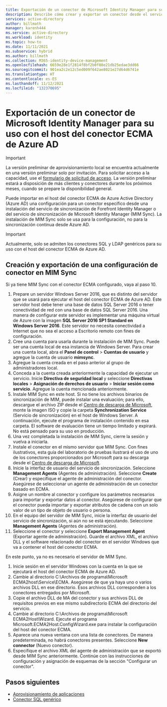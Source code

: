 ```yaml
---
title: Exportación de un conector de Microsoft Identity Manager para su uso con el host del conector ECMA de Azure AD
description: Describe cómo crear y exportar un conector desde el servicio de sincronización de MIM para su uso con el host del conector ECMA de Azure AD.
services: active-directory
author: billmath
manager: karenh444
ms.service: active-directory
ms.workload: identity
ms.topic: how-to
ms.date: 11/11/2021
ms.subservice: hybrid
ms.author: billmath
ms.collection: M365-identity-device-management
ms.openlocfilehash: 6659e28e1f2814f8bf2b0f08e21db25edae3dd66
ms.sourcegitcommit: 901ea2c2e12c5ed009f642ae8021e27d64d6741e
ms.translationtype: HT
ms.contentlocale: es-ES
ms.lasthandoff: 11/12/2021
ms.locfileid: "132370695"
---
```

# <a name="export-a-microsoft-identity-manager-connector-for-use-with-the-azure-ad-ecma-connector-host"></a>Exportación de un conector de Microsoft Identity Manager para su uso con el host del conector ECMA de Azure AD

>[!IMPORTANT]
> La versión preliminar de aprovisionamiento local se encuentra actualmente en una versión preliminar solo por invitación. Para solicitar acceso a la capacidad, use el [formulario de solicitud de acceso](https://aka.ms/onpremprovisioningpublicpreviewaccess). La versión preliminar estará a disposición de más clientes y conectores durante los próximos meses, cuando se prepare la disponibilidad general.

Puede importar en el host del conector ECMA de Azure Active Directory (Azure AD) una configuración para un conector específico desde una instalación del servicio de sincronización de Forefront Identity Manager o del servicio de sincronización de Microsoft Identity Manager (MIM Sync). La instalación de MIM Sync solo se usa para la configuración, no para la sincronización continua desde Azure AD.

>[!IMPORTANT]
>Actualmente, solo se admiten los conectores SQL y LDAP genéricos para su uso con el host del conector ECMA de Azure AD.

## <a name="create-and-export-a-connector-configuration-in-mim-sync"></a>Creación y exportación de una configuración de conector en MIM Sync
Si ya tiene MIM Sync con el conector ECMA configurado, vaya al paso 10.

 1. Prepare un servidor Windows Server 2016, que es distinto del servidor que se usará para ejecutar el host del conector ECMA de Azure AD. Este servidor host debe tener una base de datos SQL Server 2016 o tener conectividad de red con una base de datos SQL Server 2016. Una manera de configurar este servidor es implementar una máquina virtual de Azure con la imagen **SQL Server 2016 SP1 Standard en Windows Server 2016**. Este servidor no necesita conectividad a Internet que no sea el acceso a Escritorio remoto con fines de configuración.
 1. Cree una cuenta para usarla durante la instalación de MIM Sync. Puede ser una cuenta local de esa instancia de Windows Server. Para crear una cuenta local, abra el **Panel de control** > **Cuentas de usuario** y agregue la cuenta de usuario **mimsync**.
 1. Agregue la cuenta creada en el paso anterior al grupo de administradores local.
 1. Conceda a la cuenta creada anteriormente la capacidad de ejecutar un servicio. Inicie **Directiva de seguridad local** y seleccione **Directivas locales** > **Asignación de derechos de usuario** > **Iniciar sesión como servicio**. Agregue la cuenta mencionada anteriormente.
 1. Instale MIM Sync en este host. Si no tiene los archivos binarios de sincronización de MIM, puede instalar una evaluación; para ello, descargue el archivo ZIP desde el [Centro de descarga de Microsoft](https://www.microsoft.com/en-us/download/details.aspx?id=48244), monte la imagen ISO y copie la carpeta **Synchronization Service** (Servicio de sincronización) en el host de Windows Server. A continuación, ejecute el programa de instalación contenido en esa carpeta. El software de evaluación tiene un tiempo limitado y expirará. No está pensado para su uso en producción.
 1. Una vez completada la instalación de MIM Sync, cierre la sesión y vuelva a iniciarla.
 1. Instale el conector en el mismo servidor que MIM Sync. Con fines ilustrativos, esta guía del laboratorio de pruebas ilustrará el uso de uno de los conectores proporcionados por Microsoft para su descarga desde el [Centro de descarga de Microsoft](https://www.microsoft.com/en-us/download/details.aspx?id=51495).
 1. Inicie la interfaz de usuario del servicio de sincronización. Seleccione **Management Agents** (Agentes de administración). Seleccione **Create** (Crear) y especifique el agente de administración del conector. Asegúrese de seleccionar un agente de administración de un conector basado en ECMA.
 1. Asigne un nombre al conector y configure los parámetros necesarios para importar y exportar datos al conector. Asegúrese de configurar que el conector pueda importar y exportar atributos de cadena con un solo valor de un tipo de objeto de usuario o persona.
 1. En el equipo del servidor de MIM Sync, inicie la interfaz de usuario del servicio de sincronización, si aún no se está ejecutando. Seleccione **Management Agents** (Agentes de administración).
 1. Seleccione el conector y seleccione **Export Management Agent** (Exportar agente de administración). Guarde el archivo XML, el archivo DLL y el software relacionado del conector en el servidor Windows que va a contener el host del conector ECMA.

En este punto, ya no es necesario el servidor de MIM Sync.

 1. Inicie sesión en el servidor Windows con la cuenta en la que se ejecutará el host del conector ECMA de Azure AD.
 1. Cambie al directorio C:\Archivos de programa\Microsoft ECMA2host\Service\ECMA. Asegúrese de que ya haya uno o varios archivos DLL en ese directorio. Esos archivos DLL corresponden a los conectores entregados por Microsoft.
 1. Copie el archivo DLL de MA del conector y sus archivos DLL de requisitos previos en ese mismo subdirectorio ECMA del directorio del servicio.
 1. Cambie al directorio C:\Archivos de programa\Microsoft ECMA2Host\Wizard. Ejecute el programa Microsoft.ECMA2Host.ConfigWizard.exe para instalar la configuración del host del conector ECMA.
 1. Aparece una nueva ventana con una lista de conectores. De manera predeterminada, no habrá conectores presentes. Seleccione **New connector** (Nuevo conector).
 1. Especifique el archivo XML del agente de administración que se exportó desde MIM Sync anteriormente. Continúe con las instrucciones de configuración y asignación de esquemas de la sección "Configurar un conector".

## <a name="next-steps"></a>Pasos siguientes

- [Aprovisionamiento de aplicaciones](user-provisioning.md)
- [Conector SQL genérico](on-premises-sql-connector-configure.md)
